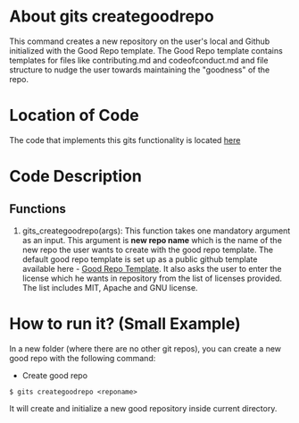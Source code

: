 # About gits creategoodrepo

This command creates a new repository on the user's local and Github initialized with the Good Repo template. The Good Repo template contains templates for files like contributing.md and codeofconduct.md and file structure to nudge the user towards maintaining the "goodness" of the repo.

# Location of Code

The code that implements this gits functionality is located [here](https://github.com/sak007/GITS/blob/create_repo/code/gits_creategoodrepo.py)

# Code Description

## Functions

1. gits_creategoodrepo(args):
   This function takes one mandatory argument as an input.
   This argument is **new repo name** which is the name of the new repo the user wants to create with the good repo template.
   The default good repo template is set up as a public github template available here - [Good Repo Template](https://github.com/sak007/goodRepo_template).
   It also asks the user to enter the license which he wants in repository from the list of licenses provided. The list includes MIT, Apache and GNU license.

# How to run it? (Small Example)

In a new folder (where there are no other git repos), you can create a new good repo with the following command:

- Create good repo

```
$ gits creategoodrepo <reponame>
```

It will create and initialize a new good repository inside current directory.
